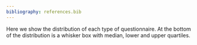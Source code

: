 ```yaml
---
bibliography: references.bib
---
```

Here we show the distribution of each type of questionnaire. At the bottom of the distribution is a whisker box with median, lower and upper quartiles.